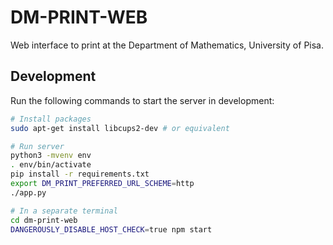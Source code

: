 # DM-PRINT-WEB

Web interface to print at the Department of Mathematics, University of Pisa.

## Development
Run the following commands to start the server in development:
```bash
# Install packages
sudo apt-get install libcups2-dev # or equivalent

# Run server
python3 -mvenv env
. env/bin/activate
pip install -r requirements.txt
export DM_PRINT_PREFERRED_URL_SCHEME=http
./app.py

# In a separate terminal
cd dm-print-web
DANGEROUSLY_DISABLE_HOST_CHECK=true npm start
```
